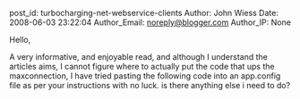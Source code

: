 post_id: turbocharging-net-webservice-clients
Author: John Wiess
Date: 2008-06-03 23:22:04
Author_Email: noreply@blogger.com
Author_IP: None

Hello,

A very informative, and enjoyable read, and although I understand the
articles aims, I cannot figure where to actually put the code that ups the
maxconnection, I have tried pasting the following code into an app.config file
as per your instructions with no luck. is there anything else i need to do?
